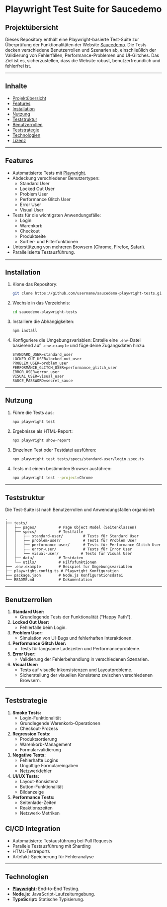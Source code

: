 # Playwright Test Suite for Saucedemo

## Projektübersicht

Dieses Repository enthält eine Playwright-basierte Test-Suite zur Überprüfung der Funktionalitäten der Website [Saucedemo](https://www.saucedemo.com). Die Tests decken verschiedene Benutzerrollen und Szenarien ab, einschließlich der Validierung von Fehlerfällen, Performance-Problemen und UI-Glitches. Das Ziel ist es, sicherzustellen, dass die Website robust, benutzerfreundlich und fehlerfrei ist.

---

## Inhalte
- [Projektübersicht](#projekt%C3%BCbersicht)
- [Features](#features)
- [Installation](#installation)
- [Nutzung](#nutzung)
- [Teststruktur](#teststruktur)
- [Benutzerrollen](#benutzerrollen)
- [Teststrategie](#teststrategie)
- [Technologien](#technologien)
- [Lizenz](#lizenz)

---

## Features
- Automatisierte Tests mit [Playwright](https://playwright.dev).
- Abdeckung verschiedener Benutzertypen:
  - Standard User
  - Locked Out User
  - Problem User
  - Performance Glitch User
  - Error User
  - Visual User
- Tests für die wichtigsten Anwendungsfälle:
  - Login
  - Warenkorb
  - Checkout
  - Produktseite
  - Sortier- und Filterfunktionen
- Unterstützung von mehreren Browsern (Chrome, Firefox, Safari).
- Parallelisierte Testausführung.

---

## Installation
1. Klone das Repository:
   ```bash
   git clone https://github.com/username/saucedemo-playwright-tests.git
   ```

2. Wechsle in das Verzeichnis:
   ```bash
   cd saucedemo-playwright-tests
   ```

3. Installiere die Abhängigkeiten:
   ```bash
   npm install
   ```

4. Konfiguriere die Umgebungsvariablen:
   Erstelle eine `.env`-Datei basierend auf `.env.example` und füge deine Zugangsdaten hinzu:
   ```env
   STANDARD_USER=standard_user
   LOCKED_OUT_USER=locked_out_user
   PROBLEM_USER=problem_user
   PERFORMANCE_GLITCH_USER=performance_glitch_user
   ERROR_USER=error_user
   VISUAL_USER=visual_user
   SAUCE_PASSWORD=secret_sauce
   ```

---

## Nutzung
1. Führe die Tests aus:
   ```bash
   npx playwright test
   ```

2. Ergebnisse als HTML-Report:
   ```bash
   npx playwright show-report
   ```

3. Einzelnen Test oder Testdatei ausführen:
   ```bash
   npx playwright test tests/specs/standard-user/login.spec.ts
   ```

4. Tests mit einem bestimmten Browser ausführen:
   ```bash
   npx playwright test --project=Chrome
   ```

---

## Teststruktur
Die Test-Suite ist nach Benutzerrollen und Anwendungsfällen organisiert:

```
.
├── tests/
│   ├── pages/          # Page Object Model (Seitenklassen)
│   ├── specs/          # Testfälle
│   │   ├── standard-user/         # Tests für Standard User
│   │   ├── problem-user/          # Tests für Problem User
│   │   ├── performance-user/      # Tests für Performance Glitch User
│   │   ├── error-user/            # Tests für Error User
│   │   └── visual-user/          # Tests für Visual User
│   ├── data/           # Testdaten
│   └── utils/          # Hilfsfunktionen
├── .env.example        # Beispiel für Umgebungsvariablen
├── playwright.config.ts # Playwright Konfiguration
├── package.json        # Node.js Konfigurationsdatei
└── README.md           # Dokumentation
```

---

## Benutzerrollen
1. **Standard User:**
   - Grundlegende Tests der Funktionalität ("Happy Path").
2. **Locked Out User:**
   - Fehlerfälle beim Login.
3. **Problem User:**
   - Simulation von UI-Bugs und fehlerhaften Interaktionen.
4. **Performance Glitch User:**
   - Tests für langsame Ladezeiten und Performanceprobleme.
5. **Error User:**
   - Validierung der Fehlerbehandlung in verschiedenen Szenarien.
6. **Visual User:**
   - Tests auf visuelle Inkonsistenzen und Layoutprobleme.
   - Sicherstellung der visuellen Konsistenz zwischen verschiedenen Browsern.

---

## Teststrategie
1. **Smoke Tests:**
   - Login-Funktionalität
   - Grundlegende Warenkorb-Operationen
   - Checkout-Prozess
2. **Regression Tests:**
   - Produktsortierung
   - Warenkorb-Management
   - Formularvalidierung
3. **Negative Tests:**
   - Fehlerhafte Logins
   - Ungültige Formulareingaben
   - Netzwerkfehler
4. **UI/UX Tests:**
   - Layout-Konsistenz
   - Button-Funktionalität
   - Bildanzeige
5. **Performance Tests:**
   - Seitenlade-Zeiten
   - Reaktionszeiten
   - Netzwerk-Metriken

## CI/CD Integration
- Automatisierte Testausführung bei Pull Requests
- Parallele Testausführung mit Sharding
- HTML-Testreports
- Artefakt-Speicherung für Fehleranalyse

---

## Technologien
- **[Playwright](https://playwright.dev):** End-to-End Testing.
- **Node.js:** JavaScript-Laufzeitumgebung.
- **TypeScript:** Statische Typisierung.



